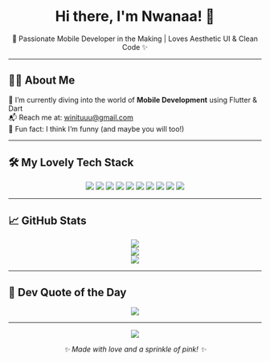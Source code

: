 <h1 align="center">Hi there, I'm Nwanaa! 🌸</h1>
<p align="center">🌷 Passionate Mobile Developer in the Making | Loves Aesthetic UI & Clean Code ✨</p>

---

## 💁‍♀️ About Me

🌱 I’m currently diving into the world of **Mobile Development** using Flutter & Dart  
📬 Reach me at: [winituuu@gmail.com](mailto:winituuu@gmail.com)  
💖 Fun fact: I think I’m funny (and maybe you will too!)

---

## 🛠️ My Lovely Tech Stack

<p align="center">
  <img src="https://img.shields.io/badge/Dart-0175C2?style=for-the-badge&logo=dart&logoColor=white" />
  <img src="https://img.shields.io/badge/Flutter-FF69B4?style=for-the-badge&logo=flutter&logoColor=white" />
  <img src="https://img.shields.io/badge/Java-FD7C6E?style=for-the-badge&logo=openjdk&logoColor=white" />
  <img src="https://img.shields.io/badge/Laravel-FF2D55?style=for-the-badge&logo=laravel&logoColor=white" />
  <img src="https://img.shields.io/badge/HTML5-F28AB2?style=for-the-badge&logo=html5&logoColor=white" />
  <img src="https://img.shields.io/badge/MySQL-FF9AA2?style=for-the-badge&logo=mysql&logoColor=white" />
  <img src="https://img.shields.io/badge/Apache-FEC8D8?style=for-the-badge&logo=apache&logoColor=black" />
  <img src="https://img.shields.io/badge/Canva-FFB7B2?style=for-the-badge&logo=canva&logoColor=white" />
  <img src="https://img.shields.io/badge/Figma-FF5EAE?style=for-the-badge&logo=figma&logoColor=white" />
  <img src="https://img.shields.io/badge/Adobe-FE91CA?style=for-the-badge&logo=adobe&logoColor=white" />
</p>

---

## 📈 GitHub Stats

<p align="center">
  <img src="https://github-readme-stats.vercel.app/api?username=nwanaa&show_icons=true&theme=tokyonight&hide_border=false&icon_color=FF69B4" />
  <br />
  <img src="https://github-readme-streak-stats.herokuapp.com/?user=nwanaa&theme=tokyonight&hide_border=false&ring=FF69B4&fire=FF69B4" />
  <br />
  <img src="https://github-readme-stats.vercel.app/api/top-langs/?username=nwanaa&layout=compact&theme=tokyonight&hide_border=false&title_color=FF69B4" />
</p>

---

## 💬 Dev Quote of the Day

<p align="center">
  <img src="https://quotes-github-readme.vercel.app/api?type=horizontal&theme=tokyonight" />
</p>

---

<p align="center">
  <img src="https://visitcount.itsvg.in/api?id=nwanaa&label=Profile%20Views&icon=5&pretty=true" />
</p>

<p align="center"><i>✨ Made with love and a sprinkle of pink! ✨</i></p>
